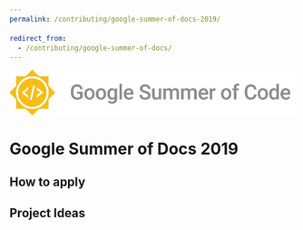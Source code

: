```yaml
---
permalink: /contributing/google-summer-of-docs-2019/

redirect_from:
  - /contributing/google-summer-of-docs/
---
```


[![Google Summer of Code 2019](https://github.com/Sing-Li/bbug/raw/master/images/gsoclogo.jpg)](https://summerofcode.withgoogle.com/)

# Google Summer of Docs 2019

## How to apply

## Project Ideas
